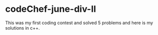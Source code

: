 # codeChef-june-div-II
This was my first coding contest and solved 5 problems and here is my solutions in c++.
